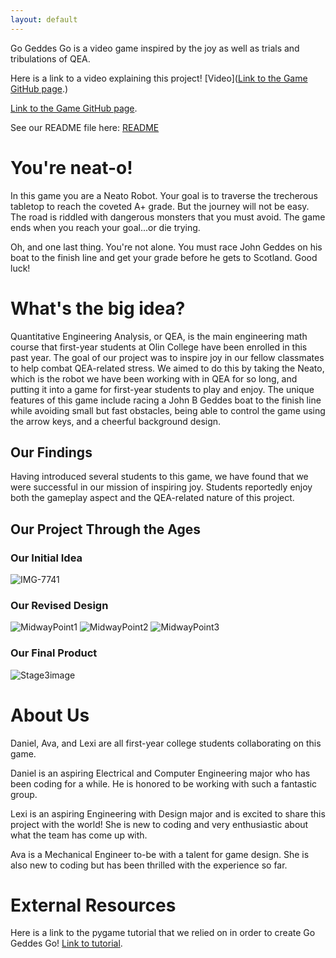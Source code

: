 ```yaml
---
layout: default
---
```


Go Geddes Go is a video game inspired by the joy as well as trials and tribulations of QEA.

Here is a link to a video explaining this project! [Video]([Link to the Game GitHub page](https://github.com/olincollege/GoGeddesGo).)

[Link to the Game GitHub page](https://github.com/olincollege/GoGeddesGo).

See our README file here: [README](https://github.com/olincollege/GoGeddesGo/blob/main/README.md)

# You're neat-o!

In this game you are a Neato Robot. Your goal is to traverse the trecherous tabletop to reach the coveted A+ grade.
But the journey will not be easy. The road is riddled with dangerous monsters that you must avoid.
The game ends when you reach your goal...or die trying.

Oh, and one last thing. You're not alone. You must race John Geddes on his boat to the finish line 
and get your grade before he gets to Scotland. Good luck!


# What's the big idea?

Quantitative Engineering Analysis, or QEA, is the main engineering math course that first-year students at Olin College have been enrolled in this past year. The goal of our project was to inspire joy in our fellow classmates to help combat QEA-related stress. We aimed to do this by taking the Neato, which is the robot we have been working with in QEA for so long, and putting it into a game for first-year students to play and enjoy. The unique features of this game include racing a John B Geddes boat to the finish line while avoiding small but fast obstacles, being able to control the game using the arrow keys, and a cheerful background design.


## Our Findings

Having introduced several students to this game, we have found that we were successful in our mission of inspiring joy. Students reportedly enjoy both the gameplay aspect and the QEA-related nature of this project.


## Our Project Through the Ages

### Our Initial Idea
![IMG-7741](https://user-images.githubusercontent.com/123430221/235363009-a390030a-3b29-4761-ae0d-251247278038.jpg)

### Our Revised Design
![MidwayPoint1](https://user-images.githubusercontent.com/123430221/235361879-d1fef647-0eba-473a-a8ce-c74f0584c5f5.jpg)
![MidwayPoint2](https://user-images.githubusercontent.com/123430221/235361891-39ffe8d1-cd3e-41ac-9ef1-3396b039a822.jpg)
![MidwayPoint3](https://user-images.githubusercontent.com/123430221/235361897-f979959e-f3f2-454a-872a-f236e967026a.jpg)

### Our Final Product
![Stage3image](https://user-images.githubusercontent.com/123430221/235363047-342e6476-e93c-44b4-af34-996fa666fc16.jpg)

# About Us

Daniel, Ava, and Lexi are all first-year college students collaborating on this game.

Daniel is an aspiring Electrical and Computer Engineering major who has been coding for a while. He is honored to be working with such a fantastic group.

Lexi is an aspiring Engineering with Design major and is excited to share this project with the world! She is new to coding and very enthusiastic about what the team has come up with.

Ava is a Mechanical Engineer to-be with a talent for game design. She is also new to coding but has been thrilled with the experience so far.


# External Resources

Here is a link to the pygame tutorial that we relied on in order to create Go Geddes Go! 
[Link to tutorial](https://realpython.com/pygame-a-primer/).
